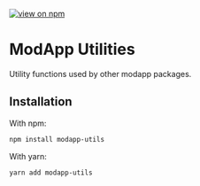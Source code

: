 [![view on npm](http://img.shields.io/npm/v/modapp-utils.svg)](https://www.npmjs.org/package/modapp-utils)
# ModApp Utilities
Utility functions used by other modapp packages.

## Installation

With npm:
```sh
npm install modapp-utils
```

With yarn:
```sh
yarn add modapp-utils
```



